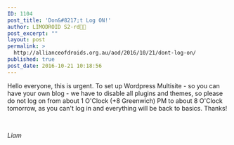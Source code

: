 ```yaml
---
ID: 1104
post_title: 'Don&#8217;t Log ON!'
author: LIMODROID S2-rd🔭🔬
post_excerpt: ""
layout: post
permalink: >
  http://allianceofdroids.org.au/aod/2016/10/21/dont-log-on/
published: true
post_date: 2016-10-21 10:18:56
---
```

Hello everyone, this is urgent. To set up Wordpress Multisite - so you can have your own blog - we have to disable all plugins and themes, so please do not log on from about 1 O'Clock (+8 Greenwich) PM to about 8 O'Clock tomorrow, as you can't log in and everything will be back to basics. Thanks!

&nbsp;

<em>Liam</em>